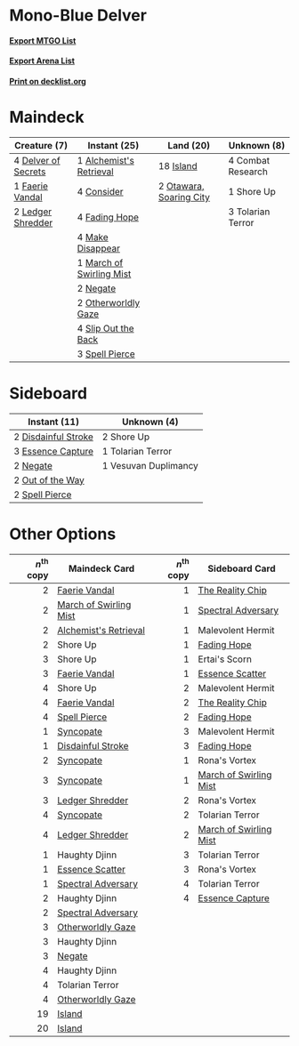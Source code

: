 # Mono-Blue Delver

#### [Export MTGO List](../collection/Mono-Blue%20Delver/Mono-Blue%20Delver.txt)
#### [Export Arena List](../collection/Mono-Blue%20Delver/Mono-Blue%20Delver_arena.txt)
#### [Print on decklist.org](http://decklist.org/?deckmain=1%09Alchemist's%20Retrieval%0A4%09Combat%20Research%0A4%09Consider%0A4%09Delver%20of%20Secrets%0A4%09Fading%20Hope%0A1%09Faerie%20Vandal%0A18%09Island%0A2%09Ledger%20Shredder%0A4%09Make%20Disappear%0A1%09March%20of%20Swirling%20Mist%0A2%09Negate%0A2%09Otawara,%20Soaring%20City%0A2%09Otherworldly%20Gaze%0A1%09Shore%20Up%0A4%09Slip%20Out%20the%20Back%0A3%09Spell%20Pierce%0A3%09Tolarian%20Terror&deckside=2%09Disdainful%20Stroke%0A3%09Essence%20Capture%0A2%09Negate%0A2%09Out%20of%20the%20Way%0A2%09Shore%20Up%0A2%09Spell%20Pierce%0A1%09Tolarian%20Terror%0A1%09Vesuvan%20Duplimancy)
# Maindeck

|                                         Creature (7)                                         |                                           Instant (25)                                            |                                            Land (20)                                             |   Unknown (8)   |
|----------------------------------------------------------------------------------------------|---------------------------------------------------------------------------------------------------|--------------------------------------------------------------------------------------------------|-----------------|
|4 [Delver of Secrets](http://gatherer.wizards.com/Pages/Card/Details.aspx?multiverseid=226749)|1 [Alchemist's Retrieval](http://gatherer.wizards.com/Pages/Card/Details.aspx?multiverseid=540883) |18 [Island](http://gatherer.wizards.com/Pages/Card/Details.aspx?multiverseid=439857)              |4 Combat Research|
|1 [Faerie Vandal](http://gatherer.wizards.com/Pages/Card/Details.aspx?multiverseid=473007)    |4 [Consider](http://gatherer.wizards.com/Pages/Card/Details.aspx?multiverseid=534803)              |2 [Otawara, Soaring City](http://gatherer.wizards.com/Pages/Card/Details.aspx?multiverseid=548584)|1 Shore Up       |
|2 [Ledger Shredder](http://gatherer.wizards.com/Pages/Card/Details.aspx?multiverseid=555247)  |4 [Fading Hope](http://gatherer.wizards.com/Pages/Card/Details.aspx?multiverseid=534812)           |                                                                                                  |3 Tolarian Terror|
|                                                                                              |4 [Make Disappear](http://gatherer.wizards.com/Pages/Card/Details.aspx?multiverseid=555250)        |                                                                                                  |                 |
|                                                                                              |1 [March of Swirling Mist](http://gatherer.wizards.com/Pages/Card/Details.aspx?multiverseid=548358)|                                                                                                  |                 |
|                                                                                              |2 [Negate](http://gatherer.wizards.com/Pages/Card/Details.aspx?multiverseid=423707)                |                                                                                                  |                 |
|                                                                                              |2 [Otherworldly Gaze](http://gatherer.wizards.com/Pages/Card/Details.aspx?multiverseid=534831)     |                                                                                                  |                 |
|                                                                                              |4 [Slip Out the Back](http://gatherer.wizards.com/Pages/Card/Details.aspx?multiverseid=555263)     |                                                                                                  |                 |
|                                                                                              |3 [Spell Pierce](http://gatherer.wizards.com/Pages/Card/Details.aspx?multiverseid=425876)          |                                                                                                  |                 |


# Sideboard

|                                         Instant (11)                                         |    Unknown (4)     |
|----------------------------------------------------------------------------------------------|--------------------|
|2 [Disdainful Stroke](http://gatherer.wizards.com/Pages/Card/Details.aspx?multiverseid=420705)|2 Shore Up          |
|3 [Essence Capture](http://gatherer.wizards.com/Pages/Card/Details.aspx?multiverseid=457181)  |1 Tolarian Terror   |
|2 [Negate](http://gatherer.wizards.com/Pages/Card/Details.aspx?multiverseid=423707)           |1 Vesuvan Duplimancy|
|2 [Out of the Way](http://gatherer.wizards.com/Pages/Card/Details.aspx?multiverseid=555253)   |                    |
|2 [Spell Pierce](http://gatherer.wizards.com/Pages/Card/Details.aspx?multiverseid=425876)     |                    |


# Other Options

|*n*<sup>th</sup> copy|                                          Maindeck Card                                          |*n*<sup>th</sup> copy|                                         Sideboard Card                                          |
|--------------------:|-------------------------------------------------------------------------------------------------|--------------------:|-------------------------------------------------------------------------------------------------|
|                    2|[Faerie Vandal](http://gatherer.wizards.com/Pages/Card/Details.aspx?multiverseid=473007)         |                    1|[The Reality Chip](http://gatherer.wizards.com/Pages/Card/Details.aspx?multiverseid=548372)      |
|                    2|[March of Swirling Mist](http://gatherer.wizards.com/Pages/Card/Details.aspx?multiverseid=548358)|                    1|[Spectral Adversary](http://gatherer.wizards.com/Pages/Card/Details.aspx?multiverseid=534843)    |
|                    2|[Alchemist's Retrieval](http://gatherer.wizards.com/Pages/Card/Details.aspx?multiverseid=540883) |                    1|Malevolent Hermit                                                                                |
|                    2|Shore Up                                                                                         |                    1|[Fading Hope](http://gatherer.wizards.com/Pages/Card/Details.aspx?multiverseid=534812)           |
|                    3|Shore Up                                                                                         |                    1|Ertai's Scorn                                                                                    |
|                    3|[Faerie Vandal](http://gatherer.wizards.com/Pages/Card/Details.aspx?multiverseid=473007)         |                    1|[Essence Scatter](http://gatherer.wizards.com/Pages/Card/Details.aspx?multiverseid=426754)       |
|                    4|Shore Up                                                                                         |                    2|Malevolent Hermit                                                                                |
|                    4|[Faerie Vandal](http://gatherer.wizards.com/Pages/Card/Details.aspx?multiverseid=473007)         |                    2|[The Reality Chip](http://gatherer.wizards.com/Pages/Card/Details.aspx?multiverseid=548372)      |
|                    4|[Spell Pierce](http://gatherer.wizards.com/Pages/Card/Details.aspx?multiverseid=425876)          |                    2|[Fading Hope](http://gatherer.wizards.com/Pages/Card/Details.aspx?multiverseid=534812)           |
|                    1|[Syncopate](http://gatherer.wizards.com/Pages/Card/Details.aspx?multiverseid=442955)             |                    3|Malevolent Hermit                                                                                |
|                    1|[Disdainful Stroke](http://gatherer.wizards.com/Pages/Card/Details.aspx?multiverseid=420705)     |                    3|[Fading Hope](http://gatherer.wizards.com/Pages/Card/Details.aspx?multiverseid=534812)           |
|                    2|[Syncopate](http://gatherer.wizards.com/Pages/Card/Details.aspx?multiverseid=442955)             |                    1|Rona's Vortex                                                                                    |
|                    3|[Syncopate](http://gatherer.wizards.com/Pages/Card/Details.aspx?multiverseid=442955)             |                    1|[March of Swirling Mist](http://gatherer.wizards.com/Pages/Card/Details.aspx?multiverseid=548358)|
|                    3|[Ledger Shredder](http://gatherer.wizards.com/Pages/Card/Details.aspx?multiverseid=555247)       |                    2|Rona's Vortex                                                                                    |
|                    4|[Syncopate](http://gatherer.wizards.com/Pages/Card/Details.aspx?multiverseid=442955)             |                    2|Tolarian Terror                                                                                  |
|                    4|[Ledger Shredder](http://gatherer.wizards.com/Pages/Card/Details.aspx?multiverseid=555247)       |                    2|[March of Swirling Mist](http://gatherer.wizards.com/Pages/Card/Details.aspx?multiverseid=548358)|
|                    1|Haughty Djinn                                                                                    |                    3|Tolarian Terror                                                                                  |
|                    1|[Essence Scatter](http://gatherer.wizards.com/Pages/Card/Details.aspx?multiverseid=426754)       |                    3|Rona's Vortex                                                                                    |
|                    1|[Spectral Adversary](http://gatherer.wizards.com/Pages/Card/Details.aspx?multiverseid=534843)    |                    4|Tolarian Terror                                                                                  |
|                    2|Haughty Djinn                                                                                    |                    4|[Essence Capture](http://gatherer.wizards.com/Pages/Card/Details.aspx?multiverseid=457181)       |
|                    2|[Spectral Adversary](http://gatherer.wizards.com/Pages/Card/Details.aspx?multiverseid=534843)    |                     |                                                                                                 |
|                    3|[Otherworldly Gaze](http://gatherer.wizards.com/Pages/Card/Details.aspx?multiverseid=534831)     |                     |                                                                                                 |
|                    3|Haughty Djinn                                                                                    |                     |                                                                                                 |
|                    3|[Negate](http://gatherer.wizards.com/Pages/Card/Details.aspx?multiverseid=423707)                |                     |                                                                                                 |
|                    4|Haughty Djinn                                                                                    |                     |                                                                                                 |
|                    4|Tolarian Terror                                                                                  |                     |                                                                                                 |
|                    4|[Otherworldly Gaze](http://gatherer.wizards.com/Pages/Card/Details.aspx?multiverseid=534831)     |                     |                                                                                                 |
|                   19|[Island](http://gatherer.wizards.com/Pages/Card/Details.aspx?multiverseid=439857)                |                     |                                                                                                 |
|                   20|[Island](http://gatherer.wizards.com/Pages/Card/Details.aspx?multiverseid=439857)                |                     |                                                                                                 |

